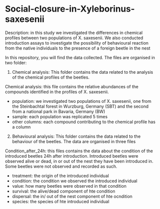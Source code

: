 # Social-closure-in-Xyleborinus-saxesenii

Description: in this study we investigated the differences in chemical profiles between two populations of X. saxesenii. We also conducted introduction assays to investigate the possibility of behavioural reaction from the native individuals to the presence of a foreign beetle in the nest

In this repository, you will find the data collected. The files are organised in two folder:

1. Chemical analysis: This folder contains the data related to the analysis of the chemical profiles of the beetles. 

Chemical analysis: this file contains the relative abundances of the compounds identified in the profiles of X. saxesenii.

- population: we investigated two populations of X. saxesenii, one from the Steinbachtal forest in Wurzburg, Germany (SBT) and the second from a national park in Bavaria, Germany (BW)
- sample: each population was replicated 5 times
- other columns: each compound contributing to the chemical profile has a column

2. Behavioural analysis: This folder contains the data related to the behaviour of the beetles. The data are organised in three files

Condition_after_24h: this files contains the data about the condition of the introduced beetles 24h after introduction. Introduced beetles were observed alive or dead, in or out of the nest they have been introduced in. Some beetles were not observed and recorded as such.

- treatment: the origin of the introduced individual
- condition: the condition we observed the introduced individual
- value: how many beetles were observed in that condition
- survival: the alive/dead component of hte condition
- dispersal: the in/ out of the nest component of hte ocndition
- species: the species of hte introduced individual

